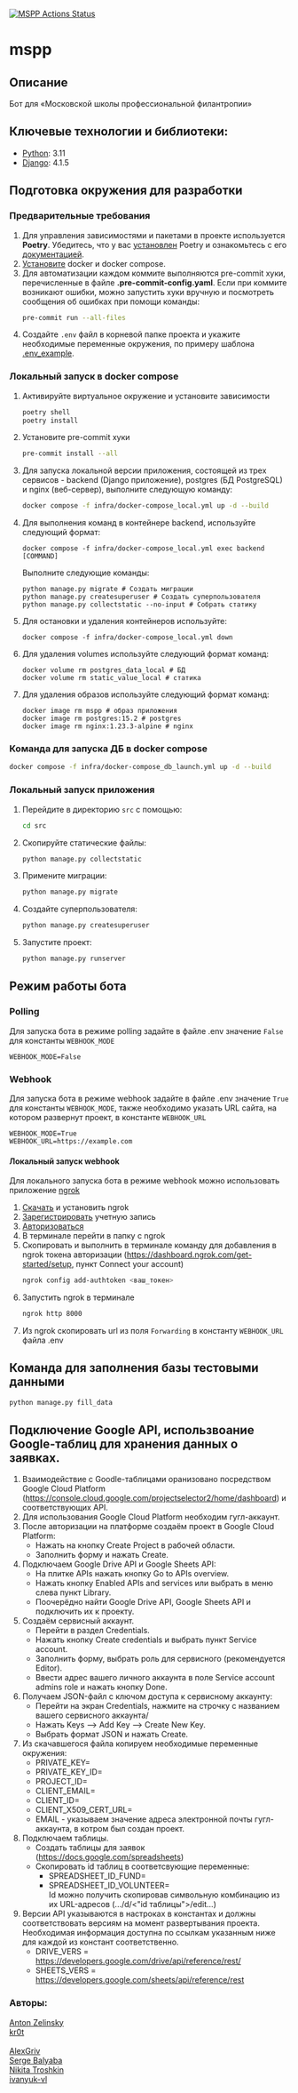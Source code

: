 [![MSPP Actions Status](https://github.com/Studio-Yandex-Practicum/mspp/actions/workflows/stage_deploy.yaml/badge.svg)](https://github.com/Studio-Yandex-Practicum/mspp/actions)
# mspp
## Описание
Бот для «Московской школы профессиональной филантропии»

## Ключевые технологии и библиотеки:
- [Python](https://www.python.org/): 3.11
- [Django](https://www.djangoproject.com/): 4.1.5

## Подготовка окружения для разработки
### Предварительные требования
1. Для управления зависимостями и пакетами в проекте используется **Poetry**. Убедитесь, что у вас [установлен](https://python-poetry.org/docs/#osx--linux--bashonwindows-install-instructions) Poetry и ознакомьтесь с его [документацией](https://python-poetry.org/docs/cli/).
2. [Установите](https://docs.docker.com/engine/install/) docker и docker compose.
3. Для автоматизации каждом коммите выполняются pre-commit хуки, перечисленные в файле **.pre-commit-config.yaml**. Если при коммите возникают ошибки, можно запустить хуки вручную и посмотреть сообщения об ошибках при помощи команды:
    ```bash
   pre-commit run --all-files
   ```
4. Создайте `.env` файл в корневой папке проекта и укажите необходимые переменные окружения, по примеру шаблона [.env_example](https://github.com/Studio-Yandex-Practicum/mspp/blob/develop/.env_example).

### Локальный запуск в docker compose
1. Активируйте виртуальное окружение и установите зависимости
    ```bash
    poetry shell
    poetry install


2. Установите pre-commit хуки
    ```bash
    pre-commit install --all
    ```

3. Для запуска локальной версии приложения, состоящей из трех сервисов - backend (Django приложение), postgres (БД PostgreSQL) и nginx (веб-сервер), выполните следующую команду:
    ```bash
    docker compose -f infra/docker-compose_local.yml up -d --build
    ```

4. Для выполнения команд в контейнере backend, используйте следующий формат:

    `docker compose -f infra/docker-compose_local.yml exec backend [COMMAND]`

    Выполните следующие команды:
    ```
    python manage.py migrate # Cоздать миграции
    python manage.py createsuperuser # Cоздать суперпользователя
    python manage.py collectstatic --no-input # Cобрать статику
    ```
5. Для остановки и удаления контейнеров используйте:

    `docker compose -f infra/docker-compose_local.yml down`


6. Для удаления volumes используйте следующий формат команд:
    ```
    docker volume rm postgres_data_local # БД
    docker volume rm static_value_local # статика
    ```

7. Для удаления образов используйте следующий формат команд:
    ```
    docker image rm mspp # образ приложения
    docker image rm postgres:15.2 # postgres
    docker image rm nginx:1.23.3-alpine # nginx
    ```

### Команда для запуска ДБ в docker compose
   ```bash
   docker compose -f infra/docker-compose_db_launch.yml up -d --build
   ```

### Локальный запуск приложения
1. Перейдите в директорию `src` с помощью:
   ```bash
   cd src
   ```

2. Скопируйте статические файлы:
   ```bash
   python manage.py collectstatic
   ```

3. Примените миграции:
   ```bash
   python manage.py migrate
   ```

4. Создайте суперпользователя:
   ```bash
   python manage.py createsuperuser
   ```

5. Запустите проект:
   ```bash
   python manage.py runserver
   ```


## Режим работы бота
### Polling
Для запуска бота в режиме polling задайте в файле .env значение `False` для константы `WEBHOOK_MODE`

```
WEBHOOK_MODE=False
```

### Webhook
Для запуска бота в режиме webhook задайте в файле .env значение `True` для константы `WEBHOOK_MODE`, также необходимо указать URL сайта, на котором развернут проект, в константе `WEBHOOK_URL`
```
WEBHOOK_MODE=True
WEBHOOK_URL=https://example.com
```

#### Локальный запуск webhook
Для локального запуска бота в режиме webhook можно использовать приложение [ngrok](https://ngrok.com/)

1. [Скачать](https://ngrok.com/download) и установить ngrok<br>
2. [Зарегистрировать](https://dashboard.ngrok.com/signup) учетную запись<br>
3. [Авторизоваться](https://dashboard.ngrok.com/login)
4. В терминале перейти в папку с ngrok
5. Скопировать и выполнить в терминале команду для добавления в ngrok токена авторизации (https://dashboard.ngrok.com/get-started/setup, пункт Connect your account)
    ```bash
    ngrok config add-authtoken <ваш_токен>
    ```
6. Запустить ngrok в терминале
    ```bash
    ngrok http 8000
    ```
7. Из ngrok скопировать url из поля `Forwarding` в константу `WEBHOOK_URL` файла .env

## Команда для заполнения базы тестовыми данными
```bash
python manage.py fill_data
```
## Подключение Google API, использвоание Google-таблиц для хранения данных о заявках.
1. Взаимодействие с Goodle-таблицами оранизовано посредством Google Cloud Platform (https://console.cloud.google.com/projectselector2/home/dashboard) и соответствующих API.
2. Для использования Google Cloud Platform необходим гугл-аккаунт.
3. После авторизации на платформе cоздаём проект в Google Cloud Platform:
    - Нажать на кнопку Create Project в рабочей области.
    - Заполнить форму и нажать Create.
4. Подключаем Google Drive API и Google Sheets API:
    - На плитке APIs нажать кнопку Go to APIs overview.
    - Нажать кнопку Enabled APIs and services или выбрать в меню слева пункт Library.
    - Поочерёдно найти Google Drive API, Google Sheets API и подключить их к проекту.
5. Создаём сервисный аккаунт.
    - Перейти в раздел Credentials.
    - Нажать кнопку Create credentials и выбрать пункт Service account.
    - Заполнить форму, выбрать роль для сервисного (рекомендуется Editor).
    - Ввести адрес вашего личного аккаунта в поле Service account admins role и нажать кнопку Done.
6. Получаем JSON-файл с ключом доступа к сервисному аккаунту:
    - Перейти на экран Credentials, нажмите на строчку с названием вашего сервисного аккаунта/
    - Нажать Keys –> Add Key –> Create New Key.
    - Выбрать формат JSON и нажать Create.
7. Из скачавшегося файла копируем необходимые переменные окружения:
    - PRIVATE_KEY=
    - PRIVATE_KEY_ID=
    - PROJECT_ID=
    - CLIENT_EMAIL=
    - CLIENT_ID=
    - CLIENT_X509_CERT_URL=
    - EMAIL - указываем значение адреса электронной почты гугл-аккаунта, в котром был создан проект.
8. Подключаем таблицы.
    - Создать таблицы  для заявок (https://docs.google.com/spreadsheets)
    - Скопировать id таблиц в соответсвующие переменные:
        - SPREADSHEET_ID_FUND=
        - SPREADSHEET_ID_VOLUNTEER= <br />
    Id можно получить скопировав символьную комбинацию из их URL-адресов (.../d/<"id таблицы">/edit...)
9. Версии API указываются в настроках в константах и должны соответствовать версиям на момент развертывания проекта. Необходимая информация доступна по ссылкам указанным ниже для каждой из констант соответственно.
    - DRIVE_VERS = https://developers.google.com/drive/api/reference/rest/
    - SHEETS_VERS = https://developers.google.com/sheets/api/reference/rest

### Авторы:
[Anton Zelinsky](https://github.com/AntonZelinsky)<br>
[kr0t](https://github.com/kr0t)<br>
<br>
[AlexGriv](https://github.com/AlexGriv)<br>
[Serge Balyaba](https://github.com/erges699)<br>
[Nikita Troshkin](https://github.com/Esedess)<br>
[ivanyuk-vl](https://github.com/ivanyuk-vl)
